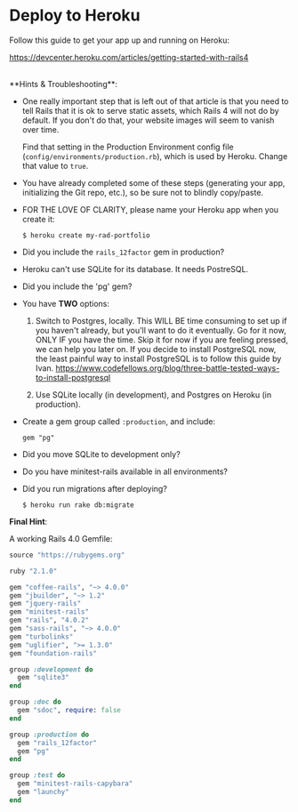 # Deploy to Heroku

Follow this guide to get your app up and running on Heroku:

https://devcenter.heroku.com/articles/getting-started-with-rails4

<br />
**Hints & Troubleshooting**:

* One really important step that is left out of that article is that you need to tell Rails that it is ok to serve static assets, which Rails 4 will not do by default. If you don't do that, your website images will seem to vanish over time.

    Find that setting in the Production Environment config file (`config/environments/production.rb`), which is used by Heroku. Change that value to `true`.

* You have already completed some of these steps (generating your app, initializing the Git repo, etc.), so be sure not to blindly copy/paste.

* FOR THE LOVE OF CLARITY, please name your Heroku app when you create it:

      $ heroku create my-rad-portfolio

* Did you include the `rails_12factor` gem in production?

* Heroku can't use SQLite for its database. It needs PostreSQL.

* Did you include the 'pg' gem?

* You have **TWO** options:

  1. Switch to Postgres, locally. This WILL BE time consuming to set up if you haven't already, but you'll want to do it eventually. Go for it now, ONLY IF you have the time. Skip it for now if you are feeling pressed, we can help you later on. If you decide to install PostgreSQL now, the least painful way to install PostgreSQL is to follow this guide by Ivan.
https://www.codefellows.org/blog/three-battle-tested-ways-to-install-postgresql

  2. Use SQLite locally (in development), and Postgres on Heroku (in production).

* Create a gem group called `:production`, and include:

      gem "pg"

* Did you move SQLite to development only?

* Do you have minitest-rails available in all environments?

* Did you run migrations after deploying?

      $ heroku run rake db:migrate

**Final Hint**:

A working Rails 4.0 Gemfile:

```ruby
source "https://rubygems.org"

ruby "2.1.0"

gem "coffee-rails", "~> 4.0.0"
gem "jbuilder", "~> 1.2"
gem "jquery-rails"
gem "minitest-rails"
gem "rails", "4.0.2"
gem "sass-rails", "~> 4.0.0"
gem "turbolinks"
gem "uglifier", ">= 1.3.0"
gem "foundation-rails"

group :development do
  gem "sqlite3"
end

group :doc do
  gem "sdoc", require: false
end

group :production do
  gem "rails_12factor"
  gem "pg"
end

group :test do
  gem "minitest-rails-capybara"
  gem "launchy"
end
```
